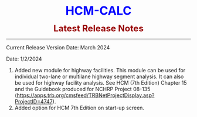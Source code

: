 <p align="center"><b><font size="6" color="0000FF">HCM-CALC</font></b></p>
<p align="center"><b><font size="5" color="990000">Latest Release Notes</font></b></p>
<hr />

Current Release Version Date: March 2024

Date: 1/2/2024
1) Added new module for highway facilities. This module can be used for individual two-lane or multilane highway segment analysis. It can also be used for highway facility analysis. See HCM (7th Edition) Chapter 15 and the Guidebook produced for NCHRP Project 08-135 (https://apps.trb.org/cmsfeed/TRBNetProjectDisplay.asp?ProjectID=4747).
2) Added option for HCM 7th Edition on start-up screen.




